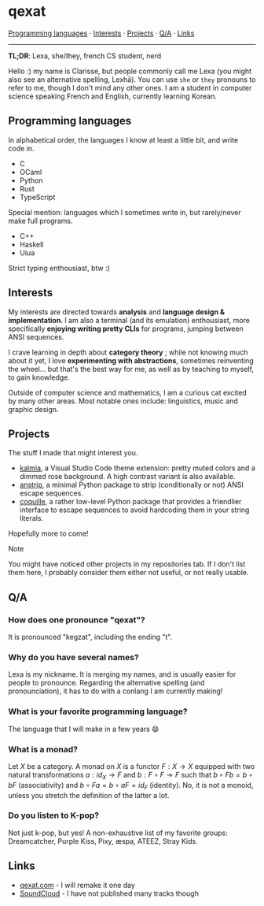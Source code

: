 # qexat

[Programming languages](#programming-languages) · [Interests](#interests) · [Projects](#projects) · [Q/A](#qa) · [Links](#links)

---

**TL;DR**: Lexa, she/they, french CS student, nerd

Hello :) my name is Clarisse, but people commonly call me Lexa (you might also see an alternative spelling, Lexhā). You can use `she` or `they` pronouns to refer to me, though I don't mind any other ones.
I am a student in computer science speaking French and English, currently learning Korean.

## Programming languages

In alphabetical order, the languages I know at least a little bit, and write code in.

- C
- OCaml
- Python
- Rust
- TypeScript

Special mention: languages which I sometimes write in, but rarely/never make full programs.

- C++
- Haskell
- Uiua

Strict typing enthousiast, btw :)

## Interests

My interests are directed towards **analysis** and **language design & implementation**. I am also a terminal (and its emulation) enthousiast, more specifically **enjoying writing pretty CLIs** for programs, jumping between ANSI sequences.

I crave learning in depth about **category theory** ; while not knowing much about it yet, I love **experimenting with abstractions**, sometimes reinventing the wheel... but that's the best way for me, as well as by teaching to myself, to gain knowledge.

Outside of computer science and mathematics, I am a curious cat excited by many other areas. Most notable ones include: linguistics, music and graphic design.

## Projects

The stuff I made that might interest you.

- [kalmia](https://github.com/qexat/kalmia-theme/), a Visual Studio Code theme extension: pretty muted colors and a dimmed rose background. A high contrast variant is also available.
- [anstrip](https://github.com/qexat/anstrip), a minimal Python package to strip (conditionally or not) ANSI escape sequences.
- [coquille](https://github.com/qexat/Coquille), a rather low-level Python package that provides a friendlier interface to escape sequences to avoid hardcoding them in your string literals.

Hopefully more to come!

> [!NOTE]
> You might have noticed other projects in my repositories tab. If I don't list them here, I probably consider them either not useful, or not really usable.

## Q/A

### How does one pronounce "qexat"?

It is pronounced "kegzat", including the ending "t".

### Why do you have several names?

Lexa is my nickname. It is merging my names, and is usually easier for people to pronounce. Regarding the alternative spelling (and pronounciation), it has to do with a conlang I am currently making!

### What is your favorite programming language?

The language that I will make in a few years 😄

### What is a monad?

Let $X$ be a category. A monad on $X$ is a functor $F : X \rightarrow X$ equipped with two natural transformations $a : id_X \rightarrow F$ and $b : F ∘ F \rightarrow F$ such that $b ∘ F b = b ∘ b F$ (associativity) and $b ∘ F a = b ∘ a F = id_F$ (identity). No, it is not a monoid, unless you stretch the definition of the latter a lot.

### Do you listen to K-pop?

Not just k-pop, but yes! A non-exhaustive list of my favorite groups: Dreamcatcher, Purple Kiss, Pixy, æspa, ATEEZ, Stray Kids.

## Links

- [qexat.com](https://qexat.com) - I will remake it one day
- [SoundCloud](https://soundcloud.com/qexat) - I have not published many tracks though
